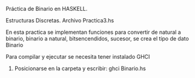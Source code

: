 Práctica de Binario en HASKELL.

Estructuras Discretas.
Archivo Practica3.hs

En esta practica se implementan funciones para convertir de natural a binario,
binario a natural, bitsencendidos, sucesor, se crea el tipo de dato Binario

Para compilar y ejecutar se necesita tener instalado GHCI

1. Posicionarse en la carpeta y escribir: ghci Binario.hs
